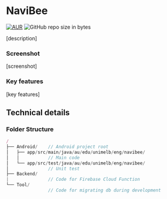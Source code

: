 # NaviBee
[![AUR](https://img.shields.io/aur/license/yaourt.svg)](https://github.com/COMP30022-18/NaviBee/blob/master/LICENSE)
![GitHub repo size in bytes](https://img.shields.io/github/repo-size/badges/shields.svg)

[description]

### Screenshot
[screenshot]

### Key features
[key features]

## Technical details

### Folder Structure
```js
/
├── Android/    // Android project root
│   ├── app/src/main/java/au/edu/unimelb/eng/navibee/
│   │           // Main code
│   └── app/src/test/java/au/edu/unimelb/eng/navibee/
│               // Unit test
├── Backend/
|               // Code for Firebase Cloud Function
└── Tool/
                // Code for migrating db during development
```
